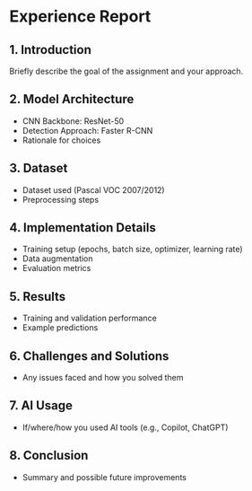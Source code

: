 # Experience Report

## 1. Introduction
Briefly describe the goal of the assignment and your approach.

## 2. Model Architecture
- CNN Backbone: ResNet-50
- Detection Approach: Faster R-CNN
- Rationale for choices

## 3. Dataset
- Dataset used (Pascal VOC 2007/2012)
- Preprocessing steps

## 4. Implementation Details
- Training setup (epochs, batch size, optimizer, learning rate)
- Data augmentation
- Evaluation metrics

## 5. Results
- Training and validation performance
- Example predictions

## 6. Challenges and Solutions
- Any issues faced and how you solved them

## 7. AI Usage
- If/where/how you used AI tools (e.g., Copilot, ChatGPT)

## 8. Conclusion
- Summary and possible future improvements 
